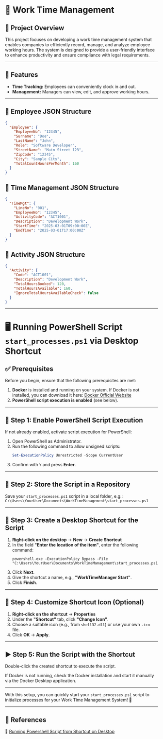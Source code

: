 # 📆 Work Time Management 

## 📄 Project Overview
This project focuses on developing a work time management system that enables companies to efficiently record, manage, and analyze employee working hours. The system is designed to provide a user-friendly interface to enhance productivity and ensure compliance with legal requirements.

---

## 🔧 Features
- **Time Tracking:** Employees can conveniently clock in and out.
- **Management:** Managers can view, edit, and approve working hours.

---

## 🔎 Employee JSON Structure

```json
{
  "Employee": {
    "EmployeeNo": "12345",
    "Surname": "Doe",
    "LastName": "John",
    "Role": "Software Developer",
    "StreetName": "Main Street 123",
    "ZipCode": "12345",
    "City": "Sample City",
    "TotalCountHoursPerMonth": 160
  }
}
```

## 🔎 Time Management JSON Structure

```json
{
  "TimeMgt": {
    "LineNo": "001",
    "EmployeeNo": "12345",
    "ActivityCode": "ACT1001",
    "Description": "Development Work",
    "StartTime": "2025-03-01T09:00:00Z",
    "EndTime": "2025-03-01T17:00:00Z"
  }
}
```

## 🔎 Activity JSON Structure

```json
{
  "Activity": {
    "Code": "ACT1001",
    "Description": "Development Work",
    "TotalHoursBooked": 120,
    "TotalHoursAvailable": 160,
    "IgnoreTotalHoursAvailableCheck": false
  }
}
```

---

# 🖥️ **Running PowerShell Script `start_processes.ps1` via Desktop Shortcut**  

## ✅ **Prerequisites**
Before you begin, ensure that the following prerequisites are met:  
1. **Docker** is installed and running on your system. If Docker is not installed, you can download it here: [Docker Official Website](https://www.docker.com/)  
2. **PowerShell script execution is enabled** (see below).  

---

## 🚀 **Step 1: Enable PowerShell Script Execution**
If not already enabled, activate script execution for PowerShell:
1. Open PowerShell as Administrator.
2. Run the following command to allow unsigned scripts:
   ```powershell
   Set-ExecutionPolicy Unrestricted -Scope CurrentUser
   ```
3. Confirm with `Y` and press **Enter**.

---

## 📂 **Step 2: Store the Script in a Repository**
Save your `start_processes.ps1` script in a local folder, e.g.:  
`C:\Users\YourUser\Documents\WorkTimeManagement\start_processes.ps1`

---

## 📌 **Step 3: Create a Desktop Shortcut for the Script**
1. **Right-click on the desktop** → **New** → **Create Shortcut**  
2. In the field **"Enter the location of the item"**, enter the following command:
   ```plaintext
   powershell.exe -ExecutionPolicy Bypass -File "C:\Users\YourUser\Documents\WorkTimeManagement\start_processes.ps1"
   ```
3. Click **Next**.  
4. Give the shortcut a name, e.g., **"WorkTimeManager Start"**.  
5. Click **Finish**.  

---

## 🎨 **Step 4: Customize Shortcut Icon (Optional)**
1. **Right-click on the shortcut** → **Properties**  
2. Under the **"Shortcut"** tab, click **"Change Icon"**.  
3. Choose a suitable icon (e.g., from `shell32.dll`) or use your own `.ico` file.  
4. Click **OK** → **Apply**.  

---

## ▶ **Step 5: Run the Script with the Shortcut**
Double-click the created shortcut to execute the script.  

If Docker is not running, check the Docker installation and start it manually via the Docker Desktop application.

---

With this setup, you can quickly start your `start_processes.ps1` script to initialize processes for your Work Time Management System! 🚀

---

## 📄 References
👾  [Running Powershell Script from Shortcut on Desktop](https://www.tenforums.com/tutorials/97162-powershell-scripting-run-script-shortcut.html)
